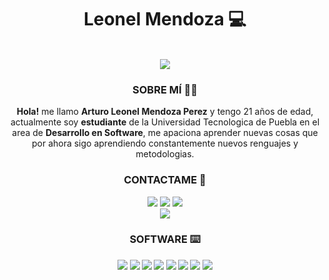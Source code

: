 <div align="center">
    <h1>Leonel Mendoza 💻</h1>
    </br>
    <img src="https://i.pinimg.com/originals/b1/5b/d5/b15bd596014d9d9310e59b07b85da550.gif">   
           
<h3><b>SOBRE MÍ 🙋‍♂️</b></h3>
<p> <b>Hola!</b> me llamo <b>Arturo Leonel Mendoza Perez</b> y tengo 21 años de edad, actualmente soy <b>estudiante</b> de la Universidad Tecnologica de Puebla en el area de <b>Desarrollo en Software</b>, me apaciona aprender nuevas cosas que por ahora sigo aprendiendo constantemente nuevos renguajes y metodologias. </p>
</div>



<div align="center">
<h3><b>CONTACTAME 📨</b></h3>

   <a href="https://twitter.com/leoneel_mp"><img src="https://img.shields.io/badge/Twitter-1DA1F2?style=for-the-badge&logo=twitter&logoColor=white"></a>
    <a href="https://instagram.com/leonel_mndozzz"><img src="https://img.shields.io/badge/Instagram-E4405F?style=for-the-badge&logo=Instagram&logoColor=white"></a>
    <a href="https://t.me/LeonelMp"><img src="https://img.shields.io/badge/Telegram-0088cc?style=for-the-badge&logo=Telegram&logoColor=white"></a>
    </br>
    <a href="https://github.com/LeonelMndoz"><img src="https://img.shields.io/badge/Curriculum_Proximamente-FFCC22?style=for-the-badge&logo=DocuSign&logoColor=black"></a>
  
    
</div>

   <div align="center">
    <h3><b>SOFTWARE ⌨️<b></h3>
         <img src="https://img.shields.io/badge/Java-FF160B?style=for-the-badge&logo=Java&logoColor=white">   
         <img src="https://img.shields.io/badge/CSS3-1572B6?style=for-the-badge&logo=CSS3&logoColor=white">   
         <img src="https://img.shields.io/badge/JavaScript-F7DF1E?style=for-the-badge&logo=JavaScript&logoColor=black"> 
         <img src="https://img.shields.io/badge/HTML5-E34F26?style=for-the-badge&logo=HTML5&logoColor=white"> 
         <img src="https://img.shields.io/badge/MySQL-4479A1?style=for-the-badge&logo=MySQL&logoColor=white"> 
         <img src="https://img.shields.io/badge/C_Sharp-5C2D91?style=for-the-badge&logo=C Sharp&logoColor=white"> 
         <img src="https://img.shields.io/badge/PHP-777BB4?style=for-the-badge&logo=PHP&logoColor=white"> 
         <img src="https://img.shields.io/badge/Linux-FCC624?style=for-the-badge&logo=Linux&logoColor=white"> 
   </div>




